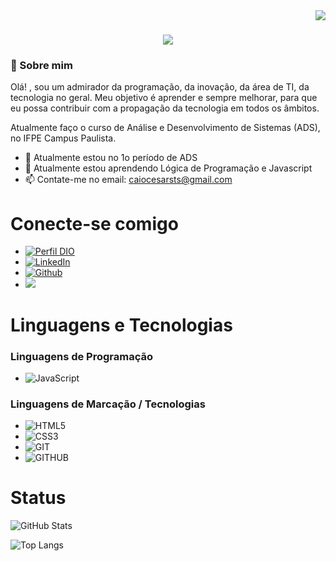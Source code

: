 <img align="right" src="https://visitor-badge.laobi.icu/badge?page_id=CaioCesarMDS.CaioCesarMDS" />

<h1 align="center">
    <img src="https://readme-typing-svg.herokuapp.com/?font=Righteous&size=35&center=true&vCenter=true&width=500&height=70&duration=4000&lines=Olá!+👋;+Eu+Sou+Caio+Cesar!;" />
</h1>





### 🚀 Sobre mim

Olá! , sou um admirador da programação, da inovação, da área de TI, da tecnologia no geral. Meu objetivo é aprender e sempre melhorar, para que eu possa contribuir com a propagação da tecnologia em todos os âmbitos.

Atualmente faço o curso de Análise e Desenvolvimento de Sistemas (ADS), no IFPE Campus Paulista.

- 🔭 Atualmente estou no 1o período de ADS
- 🌱 Atualmente estou aprendendo Lógica de Programação e Javascript
- 📫 Contate-me no email: caiocesarsts@gmail.com
  
# Conecte-se comigo

 * [![Perfil DIO](https://img.shields.io/badge/-Meu%20Perfil%20na%20DIO-30A3DC?style=for-the-badge)](https://web.dio.me/users/caiocesarsts)
 * [![LinkedIn](https://img.shields.io/badge/LinkedIn-000?style=for-the-badge&logo=linkedin&logoColor=0E76A8)](https://www.linkedin.com/in/caio-cesar-aa935425a/)
 * [![Github](https://img.shields.io/badge/Github-000?style=for-the-badge&logo=Github&logoColor=00000)](https://www.github.com/CaioCesarMDS)
 * <a href="mailto:caiocesarsts@gmail.com"><img src="https://img.shields.io/badge/-Gmail-%23333?style=for-the-badge&logo=gmail&logoColor=white" target="_blank"></a>


# Linguagens e Tecnologias

### Linguagens de Programação
 * ![JavaScript](https://img.shields.io/badge/JavaScript-000?style=for-the-badge&logo=javascript)

 ### Linguagens de Marcação / Tecnologias
 * ![HTML5](https://img.shields.io/badge/HTML5-000?style=for-the-badge&logo=html5)
 * ![CSS3](https://img.shields.io/badge/CSS3-000?style=for-the-badge&logo=css3&logoColor=264CE4)
 * ![GIT](https://img.shields.io/badge/git-000?style=for-the-badge&logo=git)
 * ![GITHUB](https://img.shields.io/badge/github-000?style=for-the-badge&logo=github)


# Status

![GitHub Stats](https://github-readme-stats.vercel.app/api?username=CaioCesarMDS&theme=transparent&bg_color=000&border_color=30A3DC&show_icons=true&icon_color=30A3DC&title_color=E94D5F&text_color=FFF)

![Top Langs](https://github-readme-stats-git-masterrstaa-rickstaa.vercel.app/api/top-langs/?username=CaioCesarMDS&bg_color=000&border_color=30A3DC&title_color=E94D5F&text_color=FFF)





